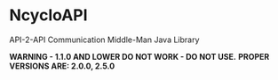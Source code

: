 # NcycloAPI
API-2-API Communication Middle-Man Java Library

**WARNING - 1.1.0 AND LOWER DO NOT WORK - DO NOT USE.**
**PROPER VERSIONS ARE: 2.0.0, 2.5.0**
